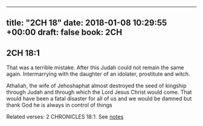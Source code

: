 
---
title: "2CH 18"
date: 2018-01-08 10:29:55 +00:00
draft: false
book: 2CH
---

## 2CH 18:1

That was a terrible mistake. After this Judah could not remain the same again. Intermarrying with the daughter of an idolater, prostitute and witch.

Athaliah, the wife of Jehoshaphat almost destroyed the seed of kingship through Judah and through which the Lord Jesus Christ would come. That would have been a fatal disaster for all of us and we would be damned but thank God he is always in control of things

Related verses: 2 CHRONICLES 18:1. See [notes](https://my.bible.com/notes/2808098239546123233)

